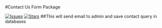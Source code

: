 #Contact Us Form Package

[![Issues](https://img.shields.io/github/issues/hammad304/contact-package?style=flat-square)](https://github.com/hammad304/contact-package/issues)
[![Stars](https://img.shields.io/github/stars/hammad304/contact-package?style=flat-square)](https://github.com/hammad304/contact-package/stargazers)
##This will  send email to  admin and save contact query in databases